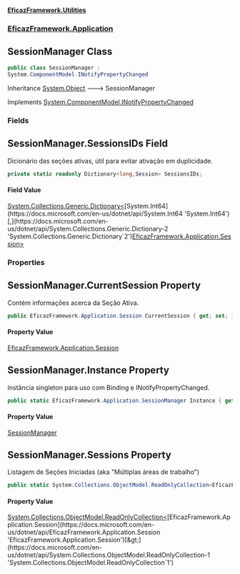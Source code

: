 #### [EficazFramework.Utilities](EficazFrameworkUtilities.md 'EficazFramework Utilities')
### [EficazFramework.Application](EficazFrameworkUtilities.md#EficazFramework.Application 'EficazFramework.Application')

## SessionManager Class

```csharp
public class SessionManager :
System.ComponentModel.INotifyPropertyChanged
```

Inheritance [System.Object](https://docs.microsoft.com/en-us/dotnet/api/System.Object 'System.Object') &#129106; SessionManager

Implements [System.ComponentModel.INotifyPropertyChanged](https://docs.microsoft.com/en-us/dotnet/api/System.ComponentModel.INotifyPropertyChanged 'System.ComponentModel.INotifyPropertyChanged')
### Fields

<a name='EficazFramework.Application.SessionManager.SessionsIDs'></a>

## SessionManager.SessionsIDs Field

Dicionário das seções ativas, útil para evitar ativação em duplicidade.

```csharp
private static readonly Dictionary<long,Session> SessionsIDs;
```

#### Field Value
[System.Collections.Generic.Dictionary&lt;](https://docs.microsoft.com/en-us/dotnet/api/System.Collections.Generic.Dictionary-2 'System.Collections.Generic.Dictionary`2')[System.Int64](https://docs.microsoft.com/en-us/dotnet/api/System.Int64 'System.Int64')[,](https://docs.microsoft.com/en-us/dotnet/api/System.Collections.Generic.Dictionary-2 'System.Collections.Generic.Dictionary`2')[EficazFramework.Application.Session](https://docs.microsoft.com/en-us/dotnet/api/EficazFramework.Application.Session 'EficazFramework.Application.Session')[&gt;](https://docs.microsoft.com/en-us/dotnet/api/System.Collections.Generic.Dictionary-2 'System.Collections.Generic.Dictionary`2')
### Properties

<a name='EficazFramework.Application.SessionManager.CurrentSession'></a>

## SessionManager.CurrentSession Property

Contém informações acerca da Seção Ativa.

```csharp
public EficazFramework.Application.Session CurrentSession { get; set; }
```

#### Property Value
[EficazFramework.Application.Session](https://docs.microsoft.com/en-us/dotnet/api/EficazFramework.Application.Session 'EficazFramework.Application.Session')

<a name='EficazFramework.Application.SessionManager.Instance'></a>

## SessionManager.Instance Property

Instância singleton para uso com Binding e INotifyPropertyChanged.

```csharp
public static EficazFramework.Application.SessionManager Instance { get; }
```

#### Property Value
[SessionManager](EficazFramework.Application/SessionManager.md 'EficazFramework.Application.SessionManager')

<a name='EficazFramework.Application.SessionManager.Sessions'></a>

## SessionManager.Sessions Property

Listagem de Seções Iniciadas (aka "Múltiplas áreas de trabalho")

```csharp
public static System.Collections.ObjectModel.ReadOnlyCollection<EficazFramework.Application.Session> Sessions { get; }
```

#### Property Value
[System.Collections.ObjectModel.ReadOnlyCollection&lt;](https://docs.microsoft.com/en-us/dotnet/api/System.Collections.ObjectModel.ReadOnlyCollection-1 'System.Collections.ObjectModel.ReadOnlyCollection`1')[EficazFramework.Application.Session](https://docs.microsoft.com/en-us/dotnet/api/EficazFramework.Application.Session 'EficazFramework.Application.Session')[&gt;](https://docs.microsoft.com/en-us/dotnet/api/System.Collections.ObjectModel.ReadOnlyCollection-1 'System.Collections.ObjectModel.ReadOnlyCollection`1')